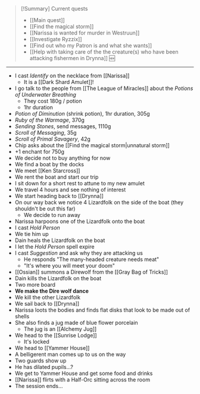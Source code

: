 > [!Summary] Current quests
> - [[Main quest]]
> - [[Find the magical storm]]
> - [[Narissa is wanted for murder in Westruun]]
> - [[Investigate Ryzzix]]
> - [[Find out who my Patron is and what she wants]]
> - [[Help with taking care of the the creature(s) who have been attacking fishermen in Drynna]] 🆕

---
- I cast *Identify* on the necklace from [[Narissa]]
	- It is a [[Dark Shard Amulet]]!
- I go talk to the people from [[The League of Miracles]] about the *Potions of Underwater Breathing*
	- They cost 180g / potion
	- 1hr duration
- *Potion of Diminution* (shrink potion), 1hr duration, 305g
- *Ruby of the Warmage*, 370g
- *Sending Stones*, send messages, 1110g
- *Scroll of Messaging*, 35g
- *Scroll of Primal Savagery*, 42g
- Chip asks about the [[Find the magical storm|unnatural storm]]
- +1 enchant for 750g
- We decide not to buy anything for now
- We find a boat by the docks
- We meet [[Ken Starcross]]
- We rent the boat and start our trip
- I sit down for a short rest to attune to my new amulet
- We travel 4 hours and see nothing of interest
- We start heading back to [[Drynna]]
- On our way back we notice 4 Lizardfolk on the side of the boat (they shouldn't be out this far)
	- We decide to run away
- Narissa harpoons one of the Lizardfolk onto the boat
- I cast *Hold Person*
- We tie him up
- Dain heals the Lizardfolk on the boat
- I let the *Hold Person* spell expire
- I cast *Suggestion* and ask why they are attacking us
	- He responds "The many-headed creature needs meat"
	- "It's where you will meet your doom"
- [[Ossian]] summons a Direwolf from the [[Gray Bag of Tricks]]
- Dain kills the Lizardfolk on the boat
- Two more board
- **We make the Dire wolf dance**
- We kill the other Lizardfolk
- We sail back to [[Drynna]]
- Narissa loots the bodies and finds flat disks that look to be made out of shells
- She also finds a jug made of blue flower porcelain
	- The jug is an [[Alchemy Jug]]
- We head to the [[Sunrise Lodge]]
	- It's locked
- We head to [[Yammer House]]
- A belligerent man comes up to us on the way
- Two guards show up
- He has dilated pupils...?
- We get to Yammer House and get some food and drinks
- [[Narissa]] flirts with a Half-Orc sitting across the room
- The session ends...